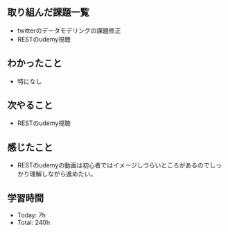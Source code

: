 ## 取り組んだ課題一覧
- twitterのデータモデリングの課題修正
- RESTのudemy視聴
## わかったこと
- 特になし
## 次やること
- RESTのudemy視聴
## 感じたこと
- RESTのudemyの動画は初心者ではイメージしづらいところがあるのでしっかり理解しながら進めたい。
## 学習時間
- Today: 7h
- Total: 240h
